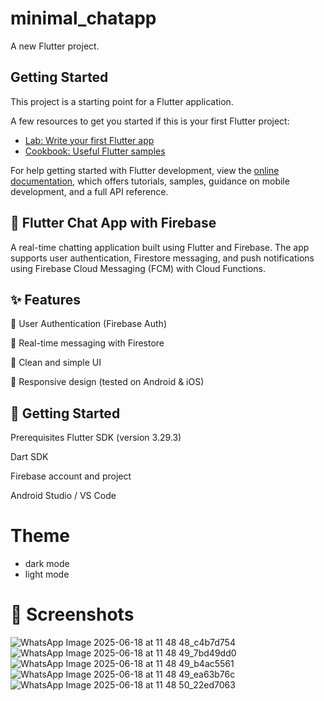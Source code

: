 # minimal_chatapp

A new Flutter project.

## Getting Started

This project is a starting point for a Flutter application.

A few resources to get you started if this is your first Flutter project:

- [Lab: Write your first Flutter app](https://docs.flutter.dev/get-started/codelab)
- [Cookbook: Useful Flutter samples](https://docs.flutter.dev/cookbook)

For help getting started with Flutter development, view the
[online documentation](https://docs.flutter.dev/), which offers tutorials,
samples, guidance on mobile development, and a full API reference.

## 📱 Flutter Chat App with Firebase
A real-time chatting application built using Flutter and Firebase. The app supports user authentication, Firestore messaging, and push notifications using Firebase Cloud Messaging (FCM) with Cloud Functions.

## ✨ Features
🔐 User Authentication (Firebase Auth)

💬 Real-time messaging with Firestore

🎨 Clean and simple UI

📱 Responsive design (tested on Android & iOS)

## 🚀 Getting Started
Prerequisites
Flutter SDK (version 3.29.3)

Dart SDK

Firebase account and project

Android Studio / VS Code

# Theme 
* dark mode
* light mode

# 📸 Screenshots

![WhatsApp Image 2025-06-18 at 11 48 48_c4b7d754](https://github.com/user-attachments/assets/9afb4687-689f-44c0-86c3-98a25c5c1284)
![WhatsApp Image 2025-06-18 at 11 48 49_7bd49dd0](https://github.com/user-attachments/assets/d689400f-bd95-4e86-a679-78e028e8a346)
![WhatsApp Image 2025-06-18 at 11 48 49_b4ac5561](https://github.com/user-attachments/assets/a4759b7a-4a23-4849-bb8b-aff8ff70c7d5)
![WhatsApp Image 2025-06-18 at 11 48 49_ea63b76c](https://github.com/user-attachments/assets/230af100-ad33-4bcc-8e14-3b68d538e082)
![WhatsApp Image 2025-06-18 at 11 48 50_22ed7063](https://github.com/user-attachments/assets/6614c930-923d-404d-aa08-9db95a307f7e)




